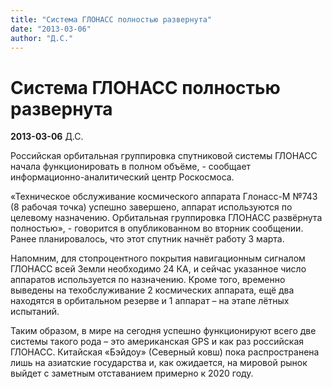 ```yaml
---
title: "Система ГЛОНАСС полностью развернута"
date: "2013-03-06"
author: "Д.С."
---
```


# Система ГЛОНАСС полностью развернута

**2013-03-06** Д.С.

Российская орбитальная группировка спутниковой системы ГЛОНАСС начала  функционировать в полном объёме, - сообщает информационно-аналитический  центр Роскосмоса.

«Техническое  обслуживание космического аппарата Глонасс-М №743 (8 рабочая точка)  успешно завершено, аппарат используются по целевому назначению.  Орбитальная группировка ГЛОНАСС развёрнута полностью», - говорится в  опубликованном во вторник сообщении. Ранее планировалось, что этот  спутник начнёт работу 3 марта.

Напомним, для стопроцентного  покрытия навигационным сигналом ГЛОНАСС всей Земли необходимо 24 КА, и  сейчас указанное число аппаратов используется по назначению. Кроме того,  временно выведены на техобслуживание 2 космических аппарата, ещё два  находятся в орбитальном резерве и 1 аппарат – на этапе лётных испытаний.

Таким  образом, в мире на сегодня успешно функционируют всего две системы  такого рода – это американская GPS и как раз российская ГЛОНАСС.  Китайская «Бэйдоу» (Северный ковш) пока распространена лишь на азиатские  государства и, как ожидается, на мировой рынок выйдет с заметным  отставанием примерно к 2020 году.